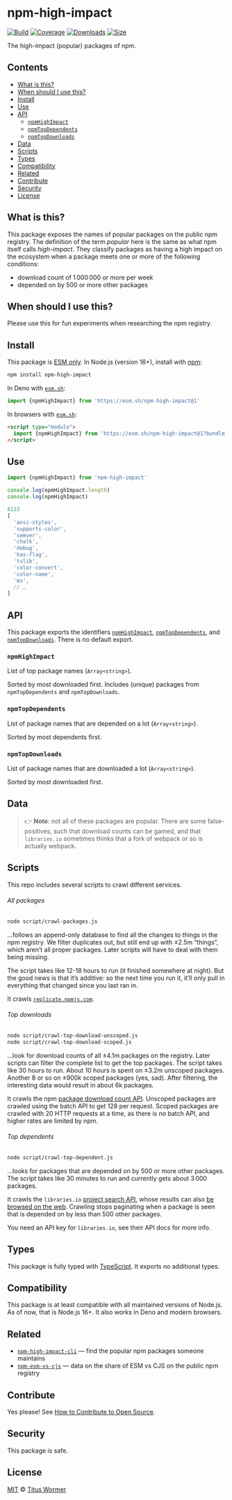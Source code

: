 # npm-high-impact

[![Build][build-badge]][build]
[![Coverage][coverage-badge]][coverage]
[![Downloads][downloads-badge]][downloads]
[![Size][size-badge]][size]

The high-impact (popular) packages of npm.

## Contents

* [What is this?](#what-is-this)
* [When should I use this?](#when-should-i-use-this)
* [Install](#install)
* [Use](#use)
* [API](#api)
  * [`npmHighImpact`](#npmhighimpact)
  * [`npmTopDependents`](#npmtopdependents)
  * [`npmTopDownloads`](#npmtopdownloads)
* [Data](#data)
* [Scripts](#scripts)
* [Types](#types)
* [Compatibility](#compatibility)
* [Related](#related)
* [Contribute](#contribute)
* [Security](#security)
* [License](#license)

## What is this?

This package exposes the names of popular packages on the public npm registry.
The definition of the term *popular* here is the same as what npm itself calls
*high-impact*.
They classify packages as having a high impact on the ecosystem when a package
meets one or more of the following conditions:

* download count of 1 000 000 or more per week
* depended on by 500 or more other packages

## When should I use this?

Please use this for fun experiments when researching the npm registry.

## Install

This package is [ESM only][esm].
In Node.js (version 16+),
install with [npm][]:

```sh
npm install npm-high-impact
```

In Deno with [`esm.sh`][esmsh]:

```js
import {npmHighImpact} from 'https://esm.sh/npm-high-impact@1'
```

In browsers with [`esm.sh`][esmsh]:

```html
<script type="module">
  import {npmHighImpact} from 'https://esm.sh/npm-high-impact@1?bundle'
</script>
```

## Use

```js
import {npmHighImpact} from 'npm-high-impact'

console.log(npmHighImpact.length)
console.log(npmHighImpact)
```

```js
8133
[
  'ansi-styles',
  'supports-color',
  'semver',
  'chalk',
  'debug',
  'has-flag',
  'tslib',
  'color-convert',
  'color-name',
  'ms',
  // …
]
```

## API

This package exports the identifiers [`npmHighImpact`][api-npm-high-impact],
[`npmTopDependents`][api-npm-top-dependents],
and [`npmTopDownloads`][api-npm-top-downloads].
There is no default export.

### `npmHighImpact`

List of top package names (`Array<string>`).

Sorted by most downloaded first.
Includes (unique) packages from `npmTopDependents` and `npmTopDownloads`.

### `npmTopDependents`

List of package names that are depended on a lot (`Array<string>`).

Sorted by most dependents first.

### `npmTopDownloads`

List of package names that are downloaded a lot (`Array<string>`).

Sorted by most downloaded first.

## Data

> 👉 **Note**:
> not all of these packages are popular.
> There are some false-positives,
> such that download counts can be gamed,
> and that `libraries.io` sometimes thinks that a fork of webpack or so is
> actually webpack.

## Scripts

This repo includes several scripts to crawl different services.

###### All packages

```sh
node script/crawl-packages.js
```

…follows an append-only database to find all the changes to things in the npm
registry.
We filter duplicates out,
but still end up with ±2.5m “things”,
which aren’t all proper packages.
Later scripts will have to deal with them being missing.

The script takes like 12-18 hours to run (it finished somewhere at night).
But the good news is that it’s additive:
so the next time you run it,
it’ll only pull in everything that changed since you last ran in.

It crawls [`replicate.npmjs.com`][npm-replicate].

###### Top downloads

```sh
node script/crawl-top-download-unscoped.js
node script/crawl-top-download-scoped.js
```

…look for download counts of all ±4.1m packages on the registry.
Later scripts can filter the complete list to get the top packages.
The script takes like 30 hours to run.
About 10 hours is spent on ±3.2m unscoped packages.
Another 8 or so on ±900k scoped packages (yes,
sad).
After filtering,
the interesting data would result in about 6k packages.

It crawls the npm [package download count API][npm-api].
Unscoped packages are crawled using the batch API to get 128 per request.
Scoped packages are crawled with 20 HTTP requests at a time,
as there is no batch API,
and higher rates are limited by npm.

###### Top dependents

```sh
node script/crawl-top-dependent.js
```

…looks for packages that are depended on by 500 or more other packages.
The script takes like 30 minutes to run and currently gets about 3 000
packages.

It crawls the `libraries.io` [project search API][libraries-io-api],
whose results can also [be browsed on the web][libraries-io-web].
Crawling stops paginating when a package is seen that is depended on by less
than 500 other packages.

You need an API key for `libraries.io`,
see their API docs for more info.

## Types

This package is fully typed with [TypeScript][].
It exports no additional types.

## Compatibility

This package is at least compatible with all maintained versions of Node.js.
As of now,
that is Node.js 16+.
It also works in Deno and modern browsers.

## Related

* [`npm-high-impact-cli`](https://github.com/rexxars/npm-high-impact-cli)
  — find the popular npm packages someone maintains
* [`npm-esm-vs-cjs`](https://github.com/wooorm/npm-esm-vs-cjs)
  — data on the share of ESM vs CJS on the public npm registry

## Contribute

Yes please!
See [How to Contribute to Open Source][contribute].

## Security

This package is safe.

## License

[MIT][license] © [Titus Wormer][author]

<!-- Definitions -->

[build-badge]: https://github.com/wooorm/npm-high-impact/workflows/main/badge.svg

[build]: https://github.com/wooorm/npm-high-impact/actions

[coverage-badge]: https://img.shields.io/codecov/c/github/wooorm/npm-high-impact.svg

[coverage]: https://codecov.io/github/wooorm/npm-high-impact

[downloads-badge]: https://img.shields.io/npm/dm/npm-high-impact.svg

[downloads]: https://www.npmjs.com/package/npm-high-impact

[size-badge]: https://img.shields.io/bundlejs/size/npm-high-impact

[size]: https://bundlephobia.com/result?p=npm-high-impact

[npm]: https://docs.npmjs.com/cli/install

[esm]: https://gist.github.com/sindresorhus/a39789f98801d908bbc7ff3ecc99d99c

[esmsh]: https://esm.sh

[typescript]: https://www.typescriptlang.org

[contribute]: https://opensource.guide/how-to-contribute/

[license]: license

[author]: https://wooorm.com

[libraries-io-api]: https://libraries.io/api#project-search

[libraries-io-web]: https://libraries.io/search?platforms=npm&sort=dependents_count&order=desc

[npm-api]: https://github.com/npm/registry/blob/master/docs/download-counts.md

[npm-replicate]: https://github.com/npm/registry-follower-tutorial/blob/master/README.md

[api-npm-high-impact]: #npmhighimpact

[api-npm-top-dependents]: #npmtopdependents

[api-npm-top-downloads]: #npmtopdownloads
